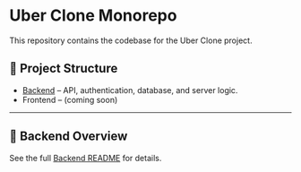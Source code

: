 # Uber Clone Monorepo

This repository contains the codebase for the Uber Clone project.

## 📂 Project Structure
- [Backend](./backend/README.md) – API, authentication, database, and server logic.
- Frontend – (coming soon)

---

## 🚀 Backend Overview
See the full [Backend README](./backend/README.md) for details.
